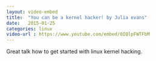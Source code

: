 ```yaml
---
layout: video-embed
title:  "You can be a kernel hacker! by Julia evans"
date:   2015-01-25
categories: linux
video-url : https://www.youtube.com/embed/0IQlpFWTFbM
---
```

Great talk how to get started with linux kernel hacking. 
